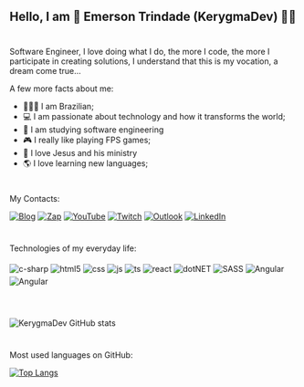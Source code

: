 ## Hello, I am 🤖 Emerson Trindade (KerygmaDev) 🖐🏻
#
Software Engineer, I love doing what I do, the more I code, the more I participate in creating solutions, I understand that this is my vocation, a dream come true...

A few more facts about me:

- 🙋🏻‍♂️ I am Brazilian;
- 💻 I am passionate about technology and how it transforms the world;
- 📑 I am studying software engineering
- 🎮 I really like playing FPS games;
- 💒 I love Jesus and his ministry
- 🌎 I love learning new languages;

#

My Contacts:

[![Blog](https://img.shields.io/website?label=kerygma.dev.br&style=for-the-badge&url=https://sujeitoprogramador.com/)](https://kerygma.dev.br) 
[![Zap](https://img.shields.io/badge/WhatsApp-25D366?style=for-the-badge&logo=whatsapp&logoColor=white)](https://api.whatsapp.com/send?phone=5582998445577&text=Oi) 
[![YouTube](https://img.shields.io/badge/YouTube-FF0000?style=for-the-badge&logo=youtube&logoColor=white)](https://www.youtube.com/channel/UCTFDAxnZsBbSeBdyaKdQ5ZQ) 
[![Twitch](https://img.shields.io/badge/Twitch-9146FF?style=for-the-badge&logo=twitch&logoColor=white)](https://www.twitch.tv/kerygmadev) 
[![Outlook](https://img.shields.io/badge/Microsoft_Outlook-0078D4?style=for-the-badge&logo=microsoft-outlook&logoColor=white)](mailto:emersont@outlook.com.br) 
[![LinkedIn](https://img.shields.io/badge/LinkedIn-0077B5?style=for-the-badge&logo=linkedin&logoColor=white)](https://www.linkedin.com/in/kerygmadev/) 


#

Technologies of my everyday life:

<div style="display: inline_block;">
  <img style="margin-top: 5px" align="center" alt="c-sharp" src="https://img.shields.io/badge/C%23-239120?style=for-the-badge&logo=c-sharp&logoColor=white" />
  <img style="margin-top: 5px" align="center" alt="html5" src="https://img.shields.io/badge/HTML5-E34F26?style=for-the-badge&logo=html5&logoColor=white" />
  <img style="margin-top: 5px" align="center" alt="css" src="https://img.shields.io/badge/CSS-239120?&style=for-the-badge&logo=css3&logoColor=white" />
  <img style="margin-top: 5px" align="center" alt="js" src="https://img.shields.io/badge/JavaScript-F7DF1E?style=for-the-badge&logo=javascript&logoColor=black" />
  <img style="margin-top: 5px" align="center" alt="ts" src="https://img.shields.io/badge/TypeScript-007ACC?style=for-the-badge&logo=typescript&logoColor=white" />
  <img style="margin-top: 5px" align="center" alt="react" src="https://img.shields.io/badge/Python-3776AB?style=for-the-badge&logo=python&logoColor=white" />
  <img style="margin-top: 5px" align="center" alt="dotNET" src="https://img.shields.io/badge/.NET-5C2D91?style=for-the-badge&logo=.net&logoColor=white" />
  <img style="margin-top: 5px" align="center" alt="SASS" src="https://img.shields.io/badge/Sass-CC6699?style=for-the-badge&logo=sass&logoColor=white" />
  <img style="margin-top: 5px" align="center" alt="Angular" src="https://img.shields.io/badge/Angular-DD0031?style=for-the-badge&logo=angular&logoColor=white" />
  <img style="margin-top: 5px" align="center" alt="Angular" src="https://img.shields.io/badge/Microsoft_Azure-0089D6?style=for-the-badge&logo=microsoft-azure&logoColor=white" />
  
</div><br/>


# 

![KerygmaDev GitHub stats](https://github-readme-stats.vercel.app/api?username=kerygma-dev&show_icons=true&theme=radical&count_private=true)

#

Most used languages on GitHub:

[![Top Langs](https://github-readme-stats.vercel.app/api/top-langs/?username=kerygma-dev)](https://github.com/anuraghazra/github-readme-stats)
